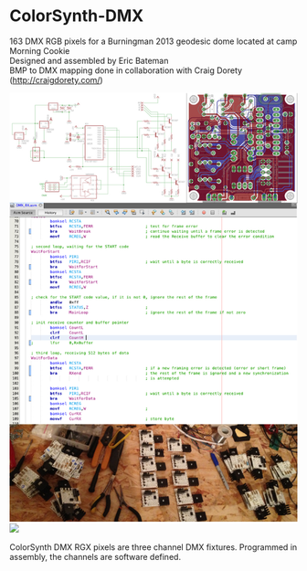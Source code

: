 # ColorSynth-DMX<br>
163 DMX RGB pixels for a Burningman 2013 geodesic dome located at camp Morning Cookie<br>
Designed and assembled by Eric Bateman<br>
BMP to DMX mapping done in collaboration with Craig Dorety (http://craigdorety.com/)<br>

![](IMG/Collage.jpg)
![](IMG/DMX-Dome.gif)

ColorSynth DMX RGX pixels are three channel DMX fixtures.  Programmed in assembly, the channels are software defined.
